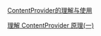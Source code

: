 
[ContentProvider的理解与使用](https://blog.csdn.net/u012858833/article/details/51629245)

[理解 ContentProvider 原理(一) ](http://www.sohu.com/a/115624727_470016)